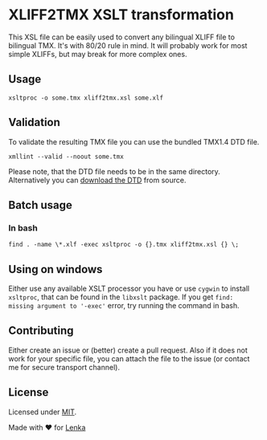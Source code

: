 # XLIFF2TMX XSLT transformation

This XSL file can be easily used to convert any bilingual XLIFF file to bilingual TMX. It's with 80/20 rule in mind. It will probably work for most simple XLIFFs, but may break for more complex ones. 

## Usage

`xsltproc -o some.tmx xliff2tmx.xsl some.xlf`

## Validation

To validate the resulting TMX file you can use the bundled TMX1.4 DTD file. 

`xmllint --valid --noout some.tmx`

Please note, that the DTD file needs to be in the same directory. Alternatively you can [download the DTD](http://www.ttt.org/oscarstandards/tmx/tmx14.dtd) from source. 

## Batch usage

### In bash

`find . -name \*.xlf -exec xsltproc -o {}.tmx xliff2tmx.xsl {} \;`

## Using on windows

Either use any available XSLT processor you have or use `cygwin` to install `xsltproc`, that can be found in the `libxslt` package. If you get `find: missing argument to '-exec'` error, try running the command in bash. 

## Contributing

Either create an issue or (better) create a pull request. Also if it does not work for your specific file, you can attach the file to the issue (or contact me for secure transport channel). 

## License

Licensed under [MIT](https://opensource.org/licenses/MIT). 

Made with ❤ for [Lenka](http://www.jsemlenka.cz/) 
